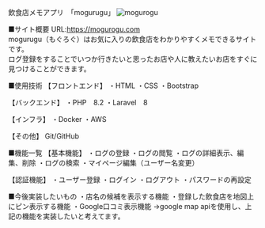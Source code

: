 飲食店メモアプリ　「mogurugu」
![mogurogu](https://github.com/RiyaIwami/portfolio/assets/150124532/7e17c560-5ce3-494b-8fb7-7dff60b723b4)<br>

■サイト概要
URL:https://mogurogu.com<br>
mogurugu（もぐろぐ）はお気に入りの飲食店をわかりやすくメモできるサイトです。<br>
ログ登録をすることでいつか行きたいと思ったお店や人に教えたいお店をすぐに見つけることができます。<br>

■使用技術
【フロントエンド】
・HTML
・CSS
・Bootstrap

【バックエンド】
・PHP　8.2
・Laravel　8

【インフラ】
・Docker
・AWS

【その他】
Git/GitHub

■機能一覧
【基本機能】
・ログの登録
・ログの閲覧
・ログの詳細表示、編集、削除
・ログの検索
・マイページ編集（ユーザー名変更）

【認証機能】
・ユーザー登録
・ログイン
・ログアウト
・パスワードの再設定


■今後実装したいもの
・店名の候補を表示する機能
・登録した飲食店を地図上にピン表示する機能
・Google口コミ表示機能
->google map apiを使用し、上記の機能を実装したいと考えてます。

